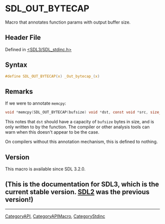 # SDL_OUT_BYTECAP

Macro that annotates function params with output buffer size.

## Header File

Defined in [<SDL3/SDL_stdinc.h>](https://github.com/libsdl-org/SDL/blob/main/include/SDL3/SDL_stdinc.h)

## Syntax

```c
#define SDL_OUT_BYTECAP(x) _Out_bytecap_(x)
```

## Remarks

If we were to annotate `memcpy`:

```c
void *memcpy(SDL_OUT_BYTECAP(bufsize) void *dst, const void *src, size_t bufsize);
```

This notes that `dst` should have a capacity of `bufsize` bytes in size,
and is only written to by the function. The compiler or other analysis
tools can warn when this doesn't appear to be the case.

On compilers without this annotation mechanism, this is defined to nothing.

## Version

This macro is available since SDL 3.2.0.

## (This is the documentation for SDL3, which is the current stable version. [SDL2](https://wiki.libsdl.org/SDL2/) was the previous version!)



----
[CategoryAPI](CategoryAPI), [CategoryAPIMacro](CategoryAPIMacro), [CategoryStdinc](CategoryStdinc)

